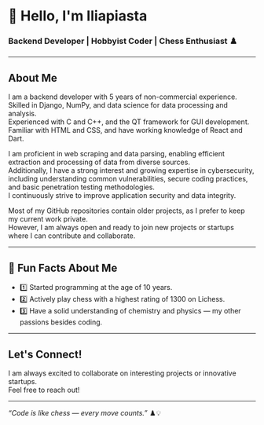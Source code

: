 # 👋 Hello, I'm Iliapiasta

### Backend Developer | Hobbyist Coder | Chess Enthusiast ♟️

---

## About Me

I am a backend developer with 5 years of non-commercial experience.  
Skilled in Django, NumPy, and data science for data processing and analysis.  
Experienced with C and C++, and the QT framework for GUI development.  
Familiar with HTML and CSS, and have working knowledge of React and Dart.

I am proficient in web scraping and data parsing, enabling efficient extraction and processing of data from diverse sources.  
Additionally, I have a strong interest and growing expertise in cybersecurity, including understanding common vulnerabilities, secure coding practices, and basic penetration testing methodologies.  
I continuously strive to improve application security and data integrity.

Most of my GitHub repositories contain older projects, as I prefer to keep my current work private.  
However, I am always open and ready to join new projects or startups where I can contribute and collaborate.

---

## 🎯 Fun Facts About Me

- 1️⃣ Started programming at the age of 10 years. 
- 2️⃣ Actively play chess with a highest rating of 1300 on Lichess. 
- 3️⃣ Have a solid understanding of chemistry and physics — my other passions besides coding. 

---

## Let's Connect!

I am always excited to collaborate on interesting projects or innovative startups.  
Feel free to reach out!

---

*“Code is like chess — every move counts.”* ♟️💡
